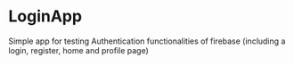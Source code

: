 # LoginApp

Simple app for testing Authentication functionalities of firebase (including a login, register, home and profile page)
